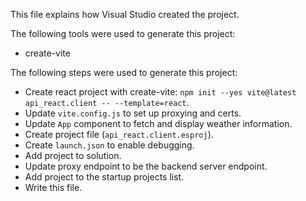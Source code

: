 This file explains how Visual Studio created the project.

The following tools were used to generate this project:
- create-vite

The following steps were used to generate this project:
- Create react project with create-vite: `npm init --yes vite@latest api_react.client -- --template=react`.
- Update `vite.config.js` to set up proxying and certs.
- Update `App` component to fetch and display weather information.
- Create project file (`api_react.client.esproj`).
- Create `launch.json` to enable debugging.
- Add project to solution.
- Update proxy endpoint to be the backend server endpoint.
- Add project to the startup projects list.
- Write this file.
